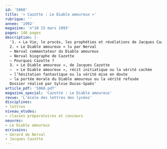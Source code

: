 ```yaml
---
id: '5068'
title: '« Cazotte : Le Diable amoureux »'
rubrique: ''
annee: '1992'
magazine: 'n°10 15 mars 1993'
pages: 146 pages
description: |-
  '1. « La Vie, le procès, les prophéties et révélations de Jacques Cazotte », par Gérard de Nerval (fac-similé de l’édition illustrée de 1845)
  2. « Le Diable amoureux » lu par Nerval 
  – Nerval commentateur du Diable amoureux 
  – Nerval biographe de Cazotte 
  – Pourquoi Cazotte ?
  3. « Le Diable amoureux », de Jacques Cazotte 
  –  « Le Diable amoureux », récit initiatique ou la vérité cachée
  – l’hésitation fantastique ou la vérité mise en doute 
  – la portée morale du Diable amoureux ou la vérité refusée
  Dossier réalisé par Sylvie Ducas-Spaës'
article_pdf: '5068.pdf'
magazine_special: 'Cazotte : Le Diable amoureux'
revue: 'L’école des lettres des lycées'
disciplines:
- lettres
niveau_etudes:
- classes préparatoires et concours
oeuvres:
- Le Diable amoureux
ecrivains:
- Gérard de Nerval
- Jacques Cazotte
---
```


